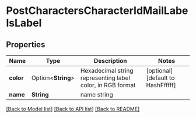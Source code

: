 # PostCharactersCharacterIdMailLabelsLabel

## Properties

Name | Type | Description | Notes
------------ | ------------- | ------------- | -------------
**color** | Option<**String**> | Hexadecimal string representing label color, in RGB format | [optional][default to HashFfffff]
**name** | **String** | name string | 

[[Back to Model list]](../README.md#documentation-for-models) [[Back to API list]](../README.md#documentation-for-api-endpoints) [[Back to README]](../README.md)


